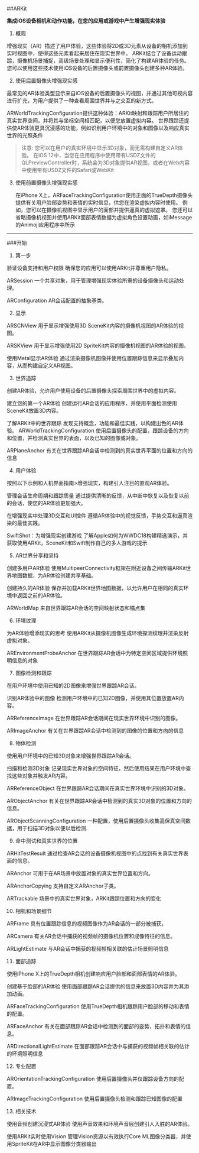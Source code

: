 ##ARKit

**集成iOS设备相机和动作功能，在您的应用或游戏中产生增强现实体验**

1. 概观

  增强现实（AR）描述了用户体验，这些体验将2D或3D元素从设备的相机添加到实时视图中，使得这些元素看起来居住在现实世界中。 ARKit结合了设备运动跟踪，摄像机场景捕捉，高级场景处理和显示便利性，简化了构建AR体验的任务。 您可以使用这些技术使用iOS设备的后置摄像头或前置摄像头创建多种AR体验。
  
2. 使用后置摄像头增强现实感

  最常见的AR体验类型显示来自iOS设备的后置摄像头的视图，并通过其他可视内容进行扩充，为用户提供了一种查看周围世界并与之交互的新方式。

  ARWorldTrackingConfiguration提供这种体验：ARKit映射和跟踪用户所居住的真实世界空间，并将其与坐标空间相匹配，以便您放置虚拟内容。 世界跟踪还提供使AR体验更具沉浸感的功能，例如识别用户环境中的对象和图像以及响应真实世界的光照条件
  
  >注意:
  您可以在用户的真实环境中显示3D对象，而无需构建自定义AR体验。 在iOS 12中，当您在应用程序中使用带有USDZ文件的QLPreviewController时，系统会为3D对象提供AR视图，或者在Web内容中使用带有USDZ文件的Safari或WebKit
  
3. 使用前置摄像头增强现实感

   在iPhone X上，ARFaceTrackingConfiguration使用正面的TrueDepth摄像头提供有关用户脸部姿势和表情的实时信息，供您在渲染虚拟内容时使用。 例如，您可以在摄像机视图中显示用户的面部并提供逼真的虚拟遮罩。 您还可以省略摄像机视图并使用ARKit面部表情数据为虚拟角色设置动画，如iMessage的Animoji应用程序中所示
   
---

###开始
1. 第一步 
 
  验证设备支持和用户权限
  确保您的应用可以使用ARKit并尊重用户隐私。
  
  ARSession
  一个共享对象，用于管理增强现实体验所需的设备摄像头和运动处理。
  
  ARConfiguration
  AR会话配置的抽象基类。
  
2. 显示

  ARSCNView
  用于显示增强使用3D SceneKit内容的摄像机视图的AR体验的视图。
  
  ARSKView
  用于显示增强使用2D SpriteKit内容的摄像机视图的AR体验的视图。
  
  使用Metal显示AR体验
通过渲染摄像机图像并使用位置跟踪信息来显示叠加内容，从而构建自定义AR视图。

3. 世界追踪

  创建AR体验，允许用户使用设备的后置摄像头探索周围世界中的虚拟内容。

  建立您的第一个AR体验
创建运行AR会话的应用程序，并使用平面检测使用SceneKit放置3D内容。

  了解ARKit中的世界跟踪
发现支持概念，功能和最佳实践，以构建出色的AR体验。
ARWorldTrackingConfiguration
使用后置摄像头的配置，跟踪设备的方向和位置，并检测真实世界的表面，以及已知的图像或对象。

  ARPlaneAnchor
有关在世界跟踪AR会话中检测到的真实世界平面的位置和方向的信息

4. 用户体验

  按照以下示例和人机界面指南>增强现实，构建引人注目的直观AR体验。

  管理会话生命周期和跟踪质量
通过提供清晰的反馈，从中断中恢复以及恢复以前的会话，使您的AR体验更加强大。

  在增强现实中处理3D交互和UI控件
遵循AR体验中的视觉反馈，手势交互和逼真渲染的最佳实践。

  SwiftShot：为增强现实创建游戏
了解Apple如何为WWDC18构建精选演示，并获取使用ARKit，SceneKit和Swift制作自己的多人游戏的提示

5. AR世界分享和坚持

  创建多用户AR体验
使用MultipeerConnectivity框架在附近设备之间传输ARKit世界地图数据，为AR体验创建共享基础。

  创建持久的AR体验
保存并加载ARKit世界地图数据，以允许用户在相同的真实环境中返回之前的AR体验。

  ARWorldMap
来自世界跟踪AR会话的空间映射状态和锚点集

6. 环境纹理

  为AR体验增添现实的思考
使用ARKit从摄像机图像生成环境探测纹理并渲染反射虚拟对象。

  AREnvironmentProbeAnchor
在世界跟踪AR会话中为特定空间区域提供环境照明信息的对象

7. 图像检测和跟踪

  在用户环境中使用已知的2D图像来增强世界跟踪AR会话。

  识别AR体验中的图像
  检测用户环境中的已知2D图像，并使用其位置放置AR内容。

  ARReferenceImage
  在世界跟踪AR会话期间在现实世界环境中识别的图像。

  ARImageAnchor
  有关在世界跟踪AR会话中检测到的图像的位置和方向的信息
  
8. 物体检测

  使用用户环境中的已知3D对象来增强世界跟踪AR会话。

  扫描和检测3D对象
  记录现实世界对象的空间特征，然后使用结果在用户环境中查找这些对象并触发AR内容。

  ARReferenceObject
  在世界跟踪AR会话期间在真实世界环境中识别的3D对象。
  
  ARObjectAnchor
  有关在世界跟踪AR会话中检测到的真实3D对象的位置和方向的信息。
  
  ARObjectScanningConfiguration
  一种配置，使用后置摄像头收集高保真空间数据，用于扫描3D对象以便以后检测.
  
9. 命中测试和真实世界的位置

  ARHitTestResult
通过检查AR会话的设备摄像机视图中的点找到有关真实世界表面的信息。

  ARAnchor
可用于在AR场景中放置对象的真实世界位置和方向。

  ARAnchorCopying
支持自定义ARAnchor子类。

  ARTrackable
场景中的真实世界对象，ARKit跟踪位置和方向的变化

10. 相机和场景细节

  ARFrame
具有位置跟踪信息的视频图像作为AR会话的一部分被捕获。

  ARCamera
有关AR会话中捕获的视频帧的摄像机位置和成像特征的信息。

  ARLightEstimate
与AR会话中捕获的视频帧相关联的估计场景照明信息

11. 面部追踪

  使用iPhone X上的TrueDepth相机创建响应用户脸部和面部表情的AR体验。

  创建基于脸部的AR体验
使用面部跟踪AR会话提供的信息来放置3D内容并为其添加动画。

  ARFaceTrackingConfiguration
使用TrueDepth相机跟踪用户脸部的移动和表情的配置。

  ARFaceAnchor
有关在面部跟踪AR会话中检测到的面部的姿势，拓扑和表情的信息。

  ARDirectionalLightEstimate
在面部跟踪AR会话中与捕获的视频帧相关联的估计的环境照明信息

12. 专业配置

  AROrientationTrackingConfiguration
使用后置摄像头并仅跟踪设备方向的配置。

  ARImageTrackingConfiguration
使用后置摄像头检测和跟踪已知图像的配置

13. 相关技术

  使用音频创建沉浸式AR体验
使用声音效果和环境声音层创建引人入胜的AR体验。

  使用ARKit实时使用Vision
管理Vision资源以有效执行Core ML图像分类器，并使用SpriteKit在AR中显示图像分类器输出
   
   
   
   
   
   
   
   
   
   
   
   
   
   
   
   
   
   
   
   
   
   
   
   
   
   
   
   
   


